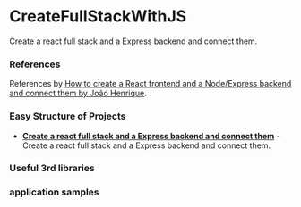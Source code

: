 # CreateFullStackWithJS
Create a react full stack and a Express backend and connect them. 

### References 
 References by [How to create a React frontend and a Node/Express backend and connect them by João Henrique](https://medium.com/free-code-camp/create-a-react-frontend-a-node-express-backend-and-connect-them-together-c5798926047c).

### Easy Structure of Projects

* **[Create a react full stack and a Express backend and connect them](https://github.com/u0652804/CreateFullStackWithJS/tree/main/src)** - Create a react full stack and a Express backend and connect them. 

### Useful 3rd libraries



### application samples 
